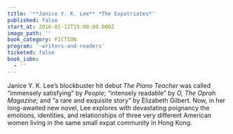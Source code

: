 ```yaml
---
title: '**Janice Y. K. Lee** *The Expatriates*'
published: false
start_at: 2016-01-12T19:00:00.000Z
image_path: ''
book_category: FICTION
program: '-writers-and-readers'
ticketed: false
book_isbn:
  - ''
---
```


Janice Y. K. Lee’s blockbuster hit debut *The Piano Teacher* was called “immensely satisfying” by *People*; “intensely readable” by *O, The Oprah Magazine*; and “a rare and exquisite story” by Elizabeth Gilbert. Now, in her long-awaited new novel, Lee explores with devastating poignancy the emotions, identities, and relationships of three very different American women living in the same small expat community in Hong Kong.